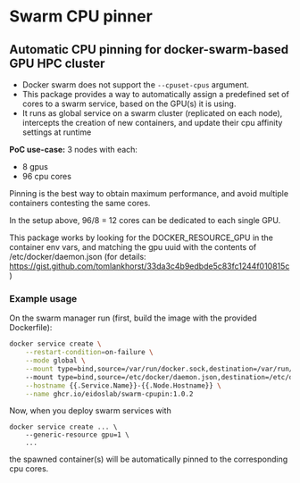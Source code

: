 # Swarm CPU pinner

## Automatic CPU pinning for docker-swarm-based GPU HPC cluster 

- Docker swarm does not support the ```--cpuset-cpus``` argument.
- This package provides a way to automatically assign a predefined set of cores to a swarm service, based on the GPU(s) it is using.
- It runs as global service on a swarm cluster (replicated on each node), intercepts the creation of new containers, and update their cpu affinity settings at runtime

**PoC use-case:** 3 nodes with each:
- 8 gpus
- 96 cpu cores

Pinning is the best way to obtain maximum performance, and avoid multiple containers contesting the same cores.

In the setup above, 96/8 = 12 cores can be dedicated to each single GPU.

This package works by looking for the DOCKER_RESOURCE_GPU in the container env vars, and matching the gpu uuid with the contents of /etc/docker/daemon.json (for details: https://gist.github.com/tomlankhorst/33da3c4b9edbde5c83fc1244f010815c)

### Example usage

On the swarm manager run (first, build the image with the provided Dockerfile):

```bash
docker service create \
    --restart-condition=on-failure \
    --mode global \
    --mount type=bind,source=/var/run/docker.sock,destination=/var/run/docker.sock \ 
    --mount type=bind,source=/etc/docker/daemon.json,destination=/etc/docker/daemon.json \
    --hostname {{.Service.Name}}-{{.Node.Hostname}} \
    --name ghcr.io/eidoslab/swarm-cpupin:1.0.2
```

Now, when you deploy swarm services with 

```
docker service create ... \
    --generic-resource gpu=1 \
    ...
```
the spawned container(s) will be automatically pinned to the corresponding cpu cores.
